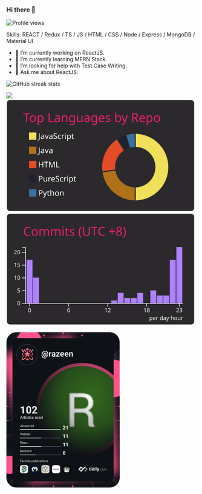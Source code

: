 ### Hi there 👋
![Profile views](https://gpvc.arturio.dev/Razeen-Shaikh)

Skills: REACT / Redux / TS / JS / HTML / CSS / Node / Express / MongoDB / Material UI

- 🔭  I’m currently working on ReactJS. 
- 🌱  I’m currently learning MERN Stack. 
- 🤔  I’m looking for help with Test Case Writing. 
- 💬  Ask me about ReactJS.

![GitHub streak stats](https://github-readme-streak-stats.herokuapp.com/?user=Razeen-Shaikh) 

![](https://github-profile-summary-cards.vercel.app/api/cards/profile-details?username=Razeen-Shaikh&theme=monokai) 
[![](https://raw.githubusercontent.com/Razeen-Shaikh/Razeen-Shaikh/master/profile-summary-card-output/monokai/1-repos-per-language.svg)](https://github.com/Razeen-Shaikh/github-profile-summary-cards) [![](https://raw.githubusercontent.com/Razeen-Shaikh/Razeen-Shaikh/master/profile-summary-card-output/monokai/4-productive-time.svg)](https://github.com/Razeen-Shaikh/github-profile-summary-cards) 

<a href="https://app.daily.dev/DailyDevTips"><img src="https://github.com/Razeen-Shaikh/Razeen-Shaikh/blob/master/devcard.svg" width="300" alt="Razeen's Dev Card"/></a>
